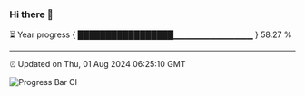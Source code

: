 ### Hi there 👋

⏳ Year progress { █████████████████▁▁▁▁▁▁▁▁▁▁▁▁▁ } 58.27 %

---

⏰ Updated on Thu, 01 Aug 2024 06:25:10 GMT

![Progress Bar CI](https://github.com/liununu/liununu/workflows/Progress%20Bar%20CI/badge.svg)
